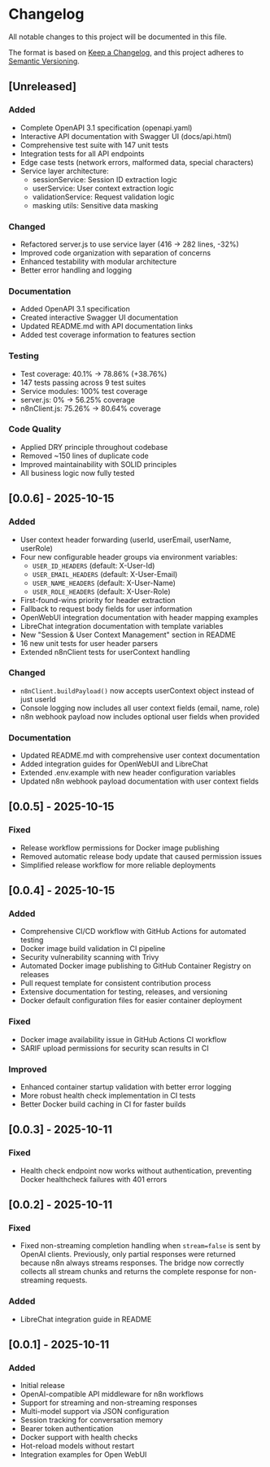 # Changelog

All notable changes to this project will be documented in this file.

The format is based on [Keep a Changelog](https://keepachangelog.com/en/1.0.0/),
and this project adheres to [Semantic Versioning](https://semver.org/spec/v2.0.0.html).

## [Unreleased]

### Added
- Complete OpenAPI 3.1 specification (openapi.yaml)
- Interactive API documentation with Swagger UI (docs/api.html)
- Comprehensive test suite with 147 unit tests
- Integration tests for all API endpoints
- Edge case tests (network errors, malformed data, special characters)
- Service layer architecture:
  - sessionService: Session ID extraction logic
  - userService: User context extraction logic
  - validationService: Request validation logic
  - masking utils: Sensitive data masking

### Changed
- Refactored server.js to use service layer (416 → 282 lines, -32%)
- Improved code organization with separation of concerns
- Enhanced testability with modular architecture
- Better error handling and logging

### Documentation
- Added OpenAPI 3.1 specification
- Created interactive Swagger UI documentation
- Updated README.md with API documentation links
- Added test coverage information to features section

### Testing
- Test coverage: 40.1% → 78.86% (+38.76%)
- 147 tests passing across 9 test suites
- Service modules: 100% test coverage
- server.js: 0% → 56.25% coverage
- n8nClient.js: 75.26% → 80.64% coverage

### Code Quality
- Applied DRY principle throughout codebase
- Removed ~150 lines of duplicate code
- Improved maintainability with SOLID principles
- All business logic now fully tested

## [0.0.6] - 2025-10-15

### Added
- User context header forwarding (userId, userEmail, userName, userRole)
- Four new configurable header groups via environment variables:
  - `USER_ID_HEADERS` (default: X-User-Id)
  - `USER_EMAIL_HEADERS` (default: X-User-Email)
  - `USER_NAME_HEADERS` (default: X-User-Name)
  - `USER_ROLE_HEADERS` (default: X-User-Role)
- First-found-wins priority for header extraction
- Fallback to request body fields for user information
- OpenWebUI integration documentation with header mapping examples
- LibreChat integration documentation with template variables
- New "Session & User Context Management" section in README
- 16 new unit tests for user header parsers
- Extended n8nClient tests for userContext handling

### Changed
- `n8nClient.buildPayload()` now accepts userContext object instead of just userId
- Console logging now includes all user context fields (email, name, role)
- n8n webhook payload now includes optional user fields when provided

### Documentation
- Updated README.md with comprehensive user context documentation
- Added integration guides for OpenWebUI and LibreChat
- Extended .env.example with new header configuration variables
- Updated n8n webhook payload documentation with user context fields

## [0.0.5] - 2025-10-15

### Fixed
- Release workflow permissions for Docker image publishing
- Removed automatic release body update that caused permission issues
- Simplified release workflow for more reliable deployments

## [0.0.4] - 2025-10-15

### Added
- Comprehensive CI/CD workflow with GitHub Actions for automated testing
- Docker image build validation in CI pipeline
- Security vulnerability scanning with Trivy
- Automated Docker image publishing to GitHub Container Registry on releases
- Pull request template for consistent contribution process
- Extensive documentation for testing, releases, and versioning
- Docker default configuration files for easier container deployment

### Fixed
- Docker image availability issue in GitHub Actions CI workflow
- SARIF upload permissions for security scan results in CI

### Improved
- Enhanced container startup validation with better error logging
- More robust health check implementation in CI tests
- Better Docker build caching in CI for faster builds

## [0.0.3] - 2025-10-11

### Fixed
- Health check endpoint now works without authentication, preventing Docker healthcheck failures with 401 errors

## [0.0.2] - 2025-10-11

### Fixed
- Fixed non-streaming completion handling when `stream=false` is sent by OpenAI clients. Previously, only partial responses were returned because n8n always streams responses. The bridge now correctly collects all stream chunks and returns the complete response for non-streaming requests.

### Added
- LibreChat integration guide in README

## [0.0.1] - 2025-10-11

### Added
- Initial release
- OpenAI-compatible API middleware for n8n workflows
- Support for streaming and non-streaming responses
- Multi-model support via JSON configuration
- Session tracking for conversation memory
- Bearer token authentication
- Docker support with health checks
- Hot-reload models without restart
- Integration examples for Open WebUI
